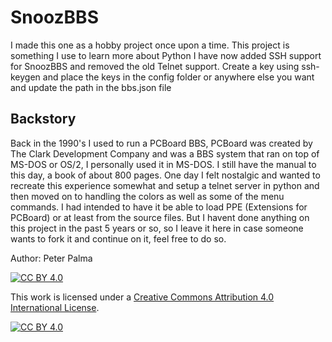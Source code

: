 # SnoozBBS

I made this one as a hobby project once upon a time. This project is something I use to learn more about Python
I have now added SSH support for SnoozBBS and removed the old Telnet support.
Create a key using ssh-keygen and place the keys in the config folder or anywhere else you want and update the path in the bbs.json file

## Backstory

Back in the 1990's I used to run a PCBoard BBS, PCBoard was created by The Clark Development Company and was a BBS system that ran on top of MS-DOS or OS/2, I personally used it in MS-DOS. I still have the manual to this day, a book of about 800 pages. One day I felt nostalgic and wanted to recreate this experience somewhat and setup a telnet server in python and then moved on to handling the colors as well as some of the menu commands. I had intended to have it be able to load PPE (Extensions for PCBoard) or at least from the source files. But I havent done anything on this project in the past 5 years or so, so I leave it here in case someone wants to fork it and continue on it, feel free to do so.

Author: Peter Palma

[![CC BY 4.0][cc-by-shield]][cc-by]

This work is licensed under a
[Creative Commons Attribution 4.0 International License][cc-by].

[![CC BY 4.0][cc-by-image]][cc-by]

[cc-by]: http://creativecommons.org/licenses/by/4.0/
[cc-by-image]: https://i.creativecommons.org/l/by/4.0/88x31.png
[cc-by-shield]: https://img.shields.io/badge/License-CC%20BY%204.0-lightgrey.svg
